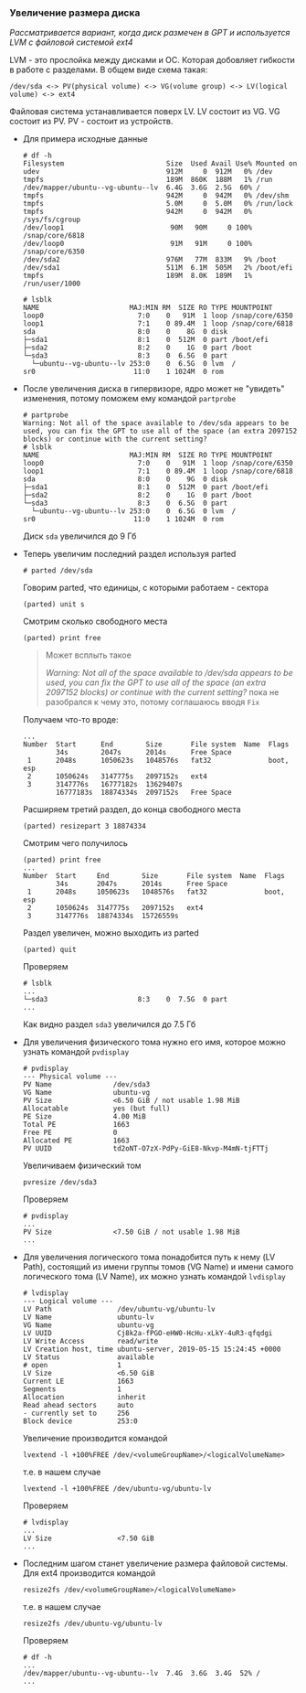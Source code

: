 ### Увеличение размера диска
_Рассматривается вариант, когда диск размечен в GPT и используется LVM с файловой системой ext4_

LVM - это прослойка между дисками и ОС. Которая добовляет гибкости в работе с разделами. В общем виде схема такая:

`/dev/sda <-> PV(physical volume) <-> VG(volume group) <-> LV(logical volume) <-> ext4`

Файловая система устанавливается поверх LV. LV состоит из VG. VG состоит из PV. PV - состоит из устройств.

- Для примера исходные данные
   ```
   # df -h
   Filesystem                         Size  Used Avail Use% Mounted on
   udev                               912M     0  912M   0% /dev
   tmpfs                              189M  860K  188M   1% /run
   /dev/mapper/ubuntu--vg-ubuntu--lv  6.4G  3.6G  2.5G  60% /
   tmpfs                              942M     0  942M   0% /dev/shm
   tmpfs                              5.0M     0  5.0M   0% /run/lock
   tmpfs                              942M     0  942M   0% /sys/fs/cgroup
   /dev/loop1                          90M   90M     0 100% /snap/core/6818
   /dev/loop0                          91M   91M     0 100% /snap/core/6350
   /dev/sda2                          976M   77M  833M   9% /boot
   /dev/sda1                          511M  6.1M  505M   2% /boot/efi
   tmpfs                              189M  8.0K  189M   1% /run/user/1000
   
   # lsblk
   NAME                      MAJ:MIN RM  SIZE RO TYPE MOUNTPOINT
   loop0                       7:0    0   91M  1 loop /snap/core/6350
   loop1                       7:1    0 89.4M  1 loop /snap/core/6818
   sda                         8:0    0    8G  0 disk
   ├─sda1                      8:1    0  512M  0 part /boot/efi
   ├─sda2                      8:2    0    1G  0 part /boot
   └─sda3                      8:3    0  6.5G  0 part
     └─ubuntu--vg-ubuntu--lv 253:0    0  6.5G  0 lvm  /
   sr0                        11:0    1 1024M  0 rom
  ```
- После увеличения диска в гипервизоре, ядро может не "увидеть" изменения, потому поможем ему командой `partprobe`
   ```
   # partprobe
   Warning: Not all of the space available to /dev/sda appears to be used, you can fix the GPT to use all of the space (an extra 2097152 blocks) or continue with the current setting?
   # lsblk
   NAME                      MAJ:MIN RM  SIZE RO TYPE MOUNTPOINT
   loop0                       7:0    0   91M  1 loop /snap/core/6350
   loop1                       7:1    0 89.4M  1 loop /snap/core/6818
   sda                         8:0    0    9G  0 disk
   ├─sda1                      8:1    0  512M  0 part /boot/efi
   ├─sda2                      8:2    0    1G  0 part /boot
   └─sda3                      8:3    0  6.5G  0 part
     └─ubuntu--vg-ubuntu--lv 253:0    0  6.5G  0 lvm  /
   sr0                        11:0    1 1024M  0 rom
  ```
  Диск `sda` увеличился до 9 Гб
- Теперь увеличим последний раздел используя parted
   ```
   # parted /dev/sda
   ```
   Говорим parted, что единицы, с которыми работаем - сектора
   ```
   (parted) unit s
   ```
   Смотрим сколько свободного места
   ```
   (parted) print free
   ```
   > Может всплыть такое
   >
   > _Warning: Not all of the space available to /dev/sda appears to be used, you can fix the GPT to use all of the space (an extra 2097152 blocks) or continue with the current setting?_
   > пока не разобрался к чему это, потому соглашаюсь вводя `Fix`
   
   Получаем что-то вроде:
   ```
   ...
   Number  Start      End        Size       File system  Name  Flags
           34s        2047s      2014s      Free Space
    1      2048s      1050623s   1048576s   fat32              boot, esp
    2      1050624s   3147775s   2097152s   ext4
    3      3147776s   16777182s  13629407s
           16777183s  18874334s  2097152s   Free Space
   ```
   Расширяем третий раздел, до конца свободного места
   ```
   (parted) resizepart 3 18874334
   ```
   Смотрим чего получилось
   ```
   (parted) print free
   ...
   Number  Start     End        Size       File system  Name  Flags
           34s       2047s      2014s      Free Space
    1      2048s     1050623s   1048576s   fat32              boot, esp
    2      1050624s  3147775s   2097152s   ext4
    3      3147776s  18874334s  15726559s
   ```
   Раздел увеличен, можно выходить из parted
   ```
   (parted) quit
   ```
   Проверяем
   
   ```
   # lsblk
   ...
   └─sda3                      8:3    0  7.5G  0 part
   ...
   ```
   
   Как видно раздел `sda3` увеличился до 7.5 Гб
   
- Для увеличения физического тома нужно его имя, которое можно узнать командой `pvdisplay`
   ```
   # pvdisplay
   --- Physical volume ---
   PV Name               /dev/sda3
   VG Name               ubuntu-vg
   PV Size               <6.50 GiB / not usable 1.98 MiB
   Allocatable           yes (but full)
   PE Size               4.00 MiB
   Total PE              1663
   Free PE               0
   Allocated PE          1663
   PV UUID               td2oNT-O7zX-PdPy-GiE8-Nkvp-M4mN-tjFTTj
   ```
   Увеличиваем физический том
   ```
   pvresize /dev/sda3
   ```
   
   Проверяем   
   ```
   # pvdisplay
   ...
   PV Size               <7.50 GiB / not usable 1.98 MiB
   ...
   ```
- Для увеличения логического тома понадобится путь к нему (LV Path), состоящий из имени группы томов (VG Name) и имени самого логического тома (LV Name), их можно узнать командой `lvdisplay`
   ```
   # lvdisplay 
   --- Logical volume ---
   LV Path                /dev/ubuntu-vg/ubuntu-lv
   LV Name                ubuntu-lv
   VG Name                ubuntu-vg
   LV UUID                Cj8k2a-fPGO-eHW0-HcHu-xLkY-4uR3-qfqdgi
   LV Write Access        read/write
   LV Creation host, time ubuntu-server, 2019-05-15 15:24:45 +0000
   LV Status              available
   # open                 1
   LV Size                <6.50 GiB
   Current LE             1663
   Segments               1
   Allocation             inherit
   Read ahead sectors     auto
   - currently set to     256
   Block device           253:0
   ```
   Увеличение производится командой
   ```
   lvextend -l +100%FREE /dev/<volumeGroupName>/<logicalVolumeName>
   ```
   т.е. в нашем случае
   ```
   lvextend -l +100%FREE /dev/ubuntu-vg/ubuntu-lv
   ```
   Проверяем
   ```
   # lvdisplay 
   ...
   LV Size                <7.50 GiB
   ...
   ```
- Последним шагом станет увеличение размера файловой системы. Для ext4 производится командой
   ```
   resize2fs /dev/<volumeGroupName>/<logicalVolumeName>
   ```
   т.е. в нашем случае
   ```
   resize2fs /dev/ubuntu-vg/ubuntu-lv
   ```
   Проверяем
   ```
   # df -h
   ...
   /dev/mapper/ubuntu--vg-ubuntu--lv  7.4G  3.6G  3.4G  52% /
   ...
   ```
